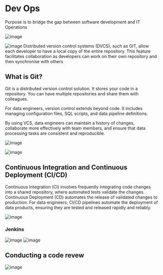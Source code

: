 # Dev Ops
Purpose is to bridge the gap between software development and IT Operations

![image](https://github.com/user-attachments/assets/d3b67131-1ca1-4abc-a399-b3d1f5eec762)

![image](https://github.com/user-attachments/assets/b20f8841-4b0c-4f56-9031-511157ea9d00)
Distributed version control systems (DVCS), such as GIT, allow each developer to have a local copy of the entire repository. This feature facilitates collaboration as developers can work on their own repository and then synchronise with others
## What is Git?
Git is a distributed version control solution. It stores your code in a repository. You can have multiple repositories and share them with colleagues.

For data engineers, version control extends beyond code. It includes managing configuration files, SQL scripts, and data pipeline definitions. 

By using VCS, data engineers can maintain a history of changes, collaborate more effectively with team members, and ensure that data processing tasks are consistent and reproducible.


![image](https://github.com/user-attachments/assets/e13383f6-80e6-4425-b5b2-09a5e2a01c74)

![image](https://github.com/user-attachments/assets/d53013c9-b6f9-4f24-b66c-849ab08b0680)



## Continuous Integration and Continuous Deployment (CI/CD) 

Continuous Integration (CI) involves frequently integrating code changes into a shared repository, where automated tests validate the changes. Continuous Deployment (CD) automates the release of validated changes to production. For data engineers, CI/CD pipelines automate the deployment of data products, ensuring they are tested and released rapidly and reliably. 

![image](https://github.com/user-attachments/assets/4fbda3d8-ed1a-4f15-a53b-e73032d112f7)

### Jenkins
![image](https://github.com/user-attachments/assets/72cedefc-fc6b-4b23-85a6-35e2dfb7d7dc)
![image](https://github.com/user-attachments/assets/85730ffd-ec2f-4207-b704-83010f5a9e7f)

## Conducting a code revew

![image](https://github.com/user-attachments/assets/5e155991-4b52-45f6-a65e-33368e409ad7)

